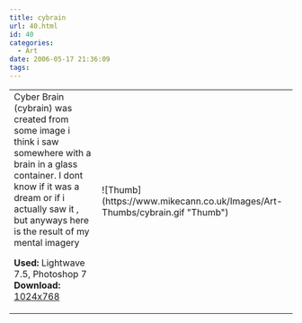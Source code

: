 ```yaml
---
title: cybrain
url: 40.html
id: 40
categories:
  - Art
date: 2006-05-17 21:36:09
tags:
---
```


<table width="100%" cellspacing="0" cellpadding="0" border="0">
<tr>
<td>Cyber Brain (cybrain) was created from some image i think i saw somewhere with a brain in a glass container. I dont know if it was a dream or if i actually saw it , but anyways here is the result of my mental imagery

<span style="font-weight: bold">Used:</span> Lightwave 7.5, Photoshop 7
<span style="font-weight: bold">Download:</span> [1024x768](https://www.mikecann.co.uk/Images/Art-Full/cybrain.jpg)</td>
<td>![Thumb](https://www.mikecann.co.uk/Images/Art-Thumbs/cybrain.gif "Thumb")</td>
</tr>
</table>